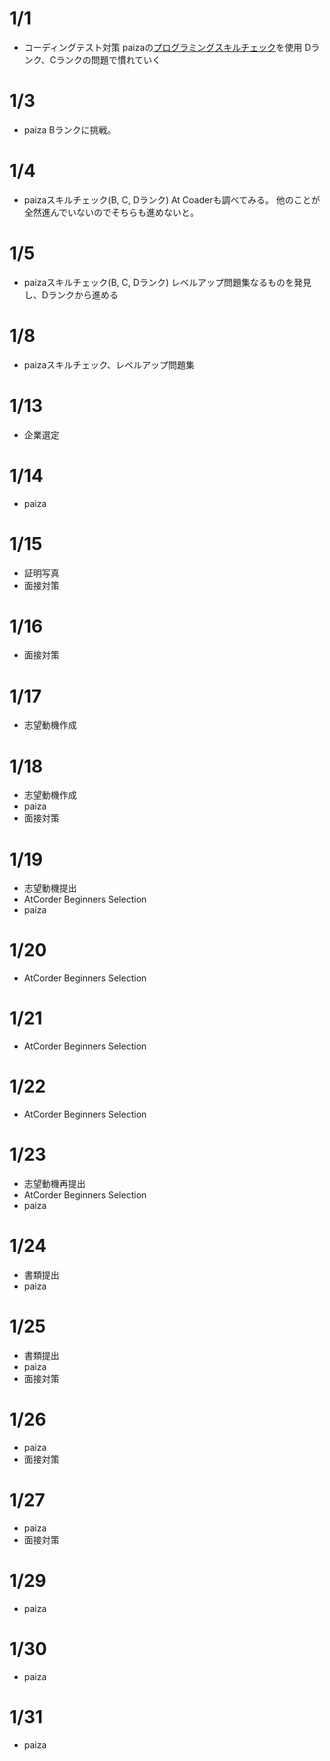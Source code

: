 # 1/1
- コーディングテスト対策
  paizaの[プログラミングスキルチェック](https://paiza.jp/challenges)を使用
  Dランク、Cランクの問題で慣れていく

# 1/3
- paiza Bランクに挑戦。

# 1/4
- paizaスキルチェック(B, C, Dランク)
At Coaderも調べてみる。
他のことが全然進んでいないのでそちらも進めないと。

# 1/5
- paizaスキルチェック(B, C, Dランク)
  レベルアップ問題集なるものを発見し、Dランクから進める

# 1/8
- paizaスキルチェック、レベルアップ問題集

# 1/13
- 企業選定

# 1/14
- paiza

# 1/15
- 証明写真
- 面接対策

# 1/16
- 面接対策

# 1/17
- 志望動機作成

# 1/18
- 志望動機作成
- paiza
- 面接対策

# 1/19
- 志望動機提出
- AtCorder Beginners Selection
- paiza

# 1/20
- AtCorder Beginners Selection

# 1/21
- AtCorder Beginners Selection

# 1/22
- AtCorder Beginners Selection

# 1/23
- 志望動機再提出
- AtCorder Beginners Selection
- paiza

# 1/24
- 書類提出
- paiza

# 1/25
- 書類提出
- paiza
- 面接対策

# 1/26
- paiza
- 面接対策

# 1/27
- paiza
- 面接対策

# 1/29
- paiza

# 1/30
- paiza

# 1/31
- paiza
